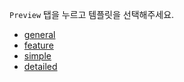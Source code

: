 `Preview` 탭을 누르고 템플릿을 선택해주세요.

* [general](?expand=1&template=general_template.md)
* [feature](?expand=1&template=feature_template.md)
* [simple](?expand=1&template=simple_template.md)
* [detailed](?expand=1&template=detailed_template.md)
  